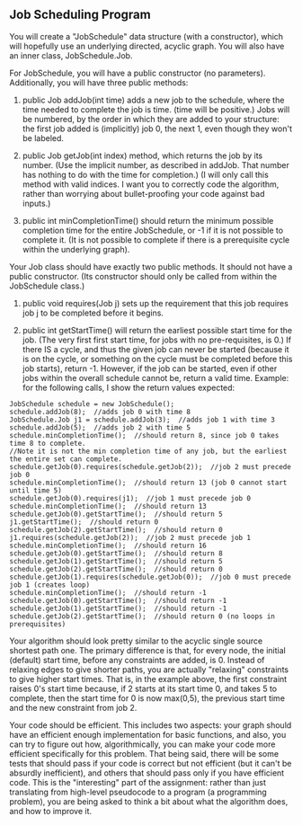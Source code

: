 ## Job Scheduling Program

You will create a "JobSchedule" data structure (with a constructor), which will hopefully use an underlying directed, acyclic graph. You will also have an inner class, JobSchedule.Job.

For JobSchedule, you will have a public constructor (no parameters). Additionally, you will have three public methods:

1. public Job addJob(int time) adds a new job to the schedule, where the time needed to complete the job is time. (time will be positive.) Jobs will be numbered, by the order in which they are added to your structure: the first job added is (implicitly) job 0, the next 1, even though they won't be labeled.

2. public Job getJob(int index) method, which returns the job by its number. (Use the implicit number, as described in addJob. That number has nothing to do with the time for completion.) (I will only call this method with valid indices. I want you to correctly code the algorithm, rather than worrying about bullet-proofing your code against bad inputs.)

3. public int minCompletionTime() should return the minimum possible completion time for the entire JobSchedule, or -1 if it is not possible to complete it. (It is not possible to complete if there is a prerequisite cycle within the underlying graph).

Your Job class should have exactly two public methods. It should not have a public constructor. (Its constructor should only be called from within the JobSchedule class.)

1. public void requires(Job j) sets up the requirement that this job requires job j to be completed before it begins.

2. public int getStartTime() will return the earliest possible start time for the job. (The very first first start time, for jobs with no pre-requisites, is 0.) If there IS a cycle, and thus the given job can never be started (because it is on the cycle, or something on the cycle must be completed before this job starts), return -1. However, if the job can be started, even if other jobs within the overall schedule cannot be, return a valid time.
Example: for the following calls, I show the return values expected:

``````````````````````
JobSchedule schedule = new JobSchedule();
schedule.addJob(8);  //adds job 0 with time 8
JobSchedule.Job j1 = schedule.addJob(3);  //adds job 1 with time 3
schedule.addJob(5);  //adds job 2 with time 5
schedule.minCompletionTime();  //should return 8, since job 0 takes time 8 to complete.
//Note it is not the min completion time of any job, but the earliest the entire set can complete.
schedule.getJob(0).requires(schedule.getJob(2));  //job 2 must precede job 0
schedule.minCompletionTime();  //should return 13 (job 0 cannot start until time 5)
schedule.getJob(0).requires(j1);  //job 1 must precede job 0
schedule.minCompletionTime();  //should return 13
schedule.getJob(0).getStartTime();  //should return 5
j1.getStartTime();  //should return 0
schedule.getJob(2).getStartTime();  //should return 0
j1.requires(schedule.getJob(2));  //job 2 must precede job 1
schedule.minCompletionTime();  //should return 16
schedule.getJob(0).getStartTime();  //should return 8
schedule.getJob(1).getStartTime();  //should return 5
schedule.getJob(2).getStartTime();  //should return 0
schedule.getJob(1).requires(schedule.getJob(0));  //job 0 must precede job 1 (creates loop)
schedule.minCompletionTime();  //should return -1
schedule.getJob(0).getStartTime();  //should return -1
schedule.getJob(1).getStartTime();  //should return -1
schedule.getJob(2).getStartTime();  //should return 0 (no loops in prerequisites)
``````````````````````

Your algorithm should look pretty similar to the acyclic single source shortest path one. The primary difference is that, for every node, the initial (default) start time, before any constraints are added, is 0. Instead of relaxing edges to give shorter paths, you are actually "relaxing" constraints to give higher start times. That is, in the example above, the first constraint raises 0's start time because, if 2 starts at its start time 0, and takes 5 to complete, then the start time for 0 is now max(0,5), the previous start time and the new constraint from job 2.

Your code should be efficient. This includes two aspects: your graph should have an efficient enough implementation for basic functions, and also, you can try to figure out how, algorithmically, you can make your code more efficient specifically for this problem. That being said, there will be some tests that should pass if your code is correct but not efficient (but it can't be absurdly inefficient), and others that should pass only if you have efficient code. This is the "interesting" part of the assignment: rather than just translating from high-level pseudocode to a program (a programming problem), you are being asked to think a bit about what the algorithm does, and how to improve it.